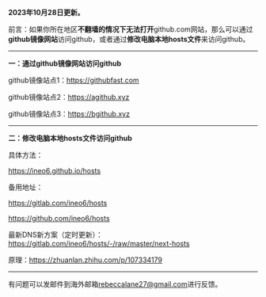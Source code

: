 **2023年10月28日更新。**

前言：如果你所在地区**不翻墙的情况下无法打开**github.com网站，那么可以通过**github镜像网站**访问github，或者通过**修改电脑本地hosts文件**来访问github。

***

**一：通过github镜像网站访问github**

github镜像站点1：https://githubfast.com

github镜像站点2：https://agithub.xyz

github镜像站点3：https://bgithub.xyz

***

**二：修改电脑本地hosts文件访问github**

具体方法：

https://ineo6.github.io/hosts  

备用地址：

https://gitlab.com/ineo6/hosts  

https://github.com/ineo6/hosts  

最新DNS新方案（定时更新）：https://gitlab.com/ineo6/hosts/-/raw/master/next-hosts

原理：https://zhuanlan.zhihu.com/p/107334179

***


有问题可以发邮件到海外邮箱[rebeccalane27@gmail.com](mailto:rebeccalane27@gmail.com)进行反馈。
